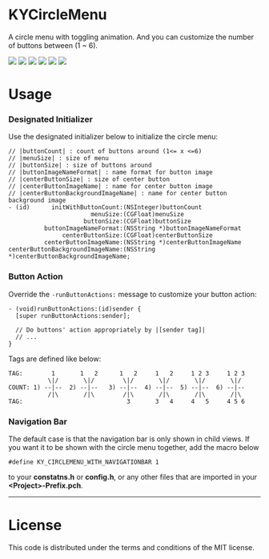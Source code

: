 KYCircleMenu
============

A circle menu with toggling animation. And you can customize the number of buttons between (1 ~ 6).

![](https://raw.github.com/Kjuly/KYCircleMenu/dev/DemoScreenshot/demo_screenshot_1.png)
![](https://raw.github.com/Kjuly/KYCircleMenu/dev/DemoScreenshot/demo_screenshot_2.png)
![](https://raw.github.com/Kjuly/KYCircleMenu/dev/DemoScreenshot/demo_screenshot_3.png)
![](https://raw.github.com/Kjuly/KYCircleMenu/dev/DemoScreenshot/demo_screenshot_4.png)
![](https://raw.github.com/Kjuly/KYCircleMenu/dev/DemoScreenshot/demo_screenshot_5.png)
![](https://raw.github.com/Kjuly/KYCircleMenu/dev/DemoScreenshot/demo_screenshot_6.png)

# Usage

### Designated Initializer

Use the designated initializer below to initialize the circle menu:

    // |buttonCount| : count of buttons around (1<= x <=6)
    // |menuSize| : size of menu
    // |buttonSize| : size of buttons around
    // |buttonImageNameFormat| : name format for button image
    // |centerButtonSize| : size of center button
    // |centerButtonImageName| : name for center button image
    // |centerButtonBackgroundImageName| : name for center button background image
    - (id)      initWithButtonCount:(NSInteger)buttonCount
                           menuSize:(CGFloat)menuSize
                         buttonSize:(CGFloat)buttonSize
              buttonImageNameFormat:(NSString *)buttonImageNameFormat
                   centerButtonSize:(CGFloat)centerButtonSize
              centerButtonImageName:(NSString *)centerButtonImageName
    centerButtonBackgroundImageName:(NSString *)centerButtonBackgroundImageName;

### Button Action

Override the `-runButtonActions:` message to customize your button action:

    - (void)runButtonActions:(id)sender {
      [super runButtonActions:sender];
  
      // Do buttons' action appropriately by |[sender tag]|
      // ...
    }

Tags are defined like below:

    TAG:        1       1   2      1   2     1   2     1 2 3     1 2 3
               \|/       \|/        \|/       \|/       \|/       \|/
    COUNT: 1) --|--  2) --|--   3) --|--  4) --|--  5) --|--  6) --|--
               /|\       /|\        /|\       /|\       /|\       /|\
    TAG:                             3       3   4     4   5     4 5 6

### Navigation Bar

The default case is that the navigation bar is only shown in child views. If you want it to be shown with the circle menu together, add the macro below

    #define KY_CIRCLEMENU_WITH_NAVIGATIONBAR 1

to your __constatns.h__ or __config.h__, or any other files that are imported in your __\<Project\>-Prefix.pch__.

---
# License

This code is distributed under the terms and conditions of the MIT license.

